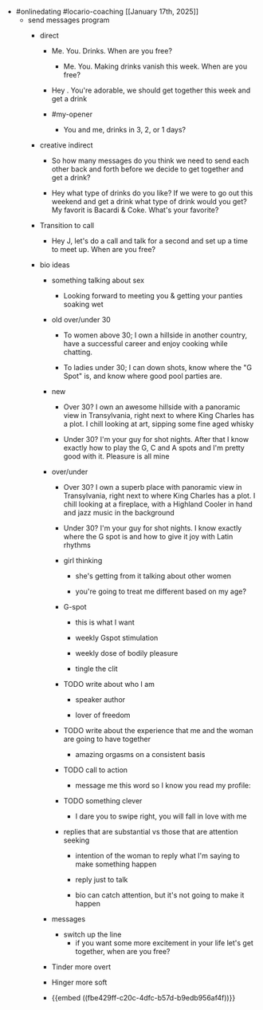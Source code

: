 - #onlinedating #locario-coaching [[January 17th, 2025]]
	 - send messages program
		 - direct
			 - Me. You. Drinks. When are you free?
				 - Me. You. Making drinks vanish this week. When are you free?

			 - Hey <name>. You're adorable, we should get together this week and get a drink

			 - #my-opener
				 - You and me, drinks in 3, 2, or 1 days?

		 - creative indirect
			 - So how many messages do you think we need to send each other back and forth before we decide to get together and get a drink?


			 - Hey what type of drinks do you like? If we were to go out this weekend and get a drink what type of drink would you get? My favorit is Bacardi & Coke. What's your favorite?

		 - Transition to call
			 - Hey J, let's do a call and talk for a second and set up a time to meet up. When are you free?

		 - bio ideas
			 - something talking about sex
				 - Looking forward to meeting you & getting your panties soaking wet

			 - old over/under 30
				 - To women above 30; I own a hillside in another country, have a successful career and enjoy cooking while chatting.

				 - To ladies under 30; I can down shots, know where the "G Spot" is, and know where good pool parties are.

			 - new

				 - Over 30? I own an awesome hillside with a panoramic view in Transylvania, right next to where King Charles has a plot. I chill looking at art, sipping some fine aged whisky

				 - Under 30? I'm your guy for shot nights. After that I know exactly how to play the G, C and A spots and I'm pretty good with it. Pleasure is all mine


			 - over/under
				 - Over 30? I own a superb place with panoramic view in Transylvania, right next to where King Charles has a plot. I chill looking at a fireplace, with a Highland Cooler in hand and jazz music in the background

				 - Under 30? I'm your guy for shot nights. I know exactly where the G spot is and how to give it joy with Latin rhythms

				 - girl thinking
					 - she's getting from it talking about other women

					 - you're going to treat me different based on my age?

				 - G-spot
					 - this is what I want

					 - weekly Gspot stimulation

					 - weekly dose of bodily pleasure

					 - tingle the clit

				 - TODO write about who I am
					 - speaker author

					 - lover of freedom

				 - TODO write about the experience that me and the woman are going to have together
					 - amazing orgasms on a consistent basis

				 - TODO call to action
					 - message me this word so I know you read my profile:

				 - TODO something clever
					 - I dare you to swipe right, you will fall in love with me

				 - replies that are substantial vs those that are attention seeking
					 - intention of the woman to reply what I'm saying to make something happen

					 - reply just to talk

					 - bio can catch attention, but it's not going to make it happen

			 - messages
				 - switch up the line
					 - if you want some more excitement in your life let's get together, when are you free?

			 - Tinder more overt

			 - Hinger more soft

			 - {{embed  ((fbe429ff-c20c-4dfc-b57d-b9edb956af4f))}}

